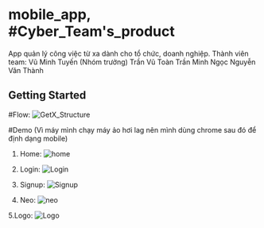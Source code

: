 # mobile_app, #Cyber_Team's_product

App quản lý công việc từ xa dành cho tổ chức, doanh nghiệp.
Thành viên team:
Vũ Minh Tuyến (Nhóm trưởng)
Trần Vũ Toàn
Trần Minh Ngọc
Nguyễn Văn Thành

## Getting Started


#Flow:
![GetX_Structure](https://user-images.githubusercontent.com/81580234/141953787-91e4a78e-5e57-4f2c-a747-0d4079c604a2.png)

#Demo (Vì máy mình chạy máy ảo hơi lag nên mình dùng chrome sau đó để định dạng mobile)

1. Home:
![home](https://user-images.githubusercontent.com/81580234/141954700-a414a8cd-7142-4c1b-ad54-36ad102c94ec.PNG)

2. Login:
![Login](https://user-images.githubusercontent.com/81580234/141954763-7ee49ebe-8e1a-41f4-8f1f-c8f2bab08561.PNG)

3. Signup:
![Signup](https://user-images.githubusercontent.com/81580234/141954778-7aa01dc7-e1e9-4e6f-843e-97ba4d8ec08c.PNG)

4. Neo:
![neo](https://user-images.githubusercontent.com/81580234/141954807-6c7d7c6e-3516-43ee-993d-805771264a5d.PNG)

5.Logo:
![Logo](https://user-images.githubusercontent.com/81580234/141954846-1e7ff91b-9954-4c58-bb9c-7e98046890ff.png)



